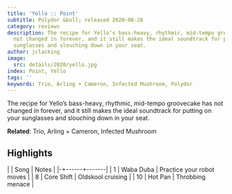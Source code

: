 ```yaml
---
title: 'Yello :: Point'
subtitle: Polydor &bull; released 2020-08-28
category: reviews
description: The recipe for Yello’s bass-heavy, rhythmic, mid-tempo groovecake has
  not changed in forever, and it still makes the ideal soundtrack for putting on your
  sunglasses and slouching down in your seat.
author: jclacking
image:
  src: details/2020/yello.jpg
index: Point, Yello
tags: ''
keywords: Trio, Arling + Cameron, Infected Mushroom, Polydor
---
```

The recipe for Yello’s bass-heavy, rhythmic, mid-tempo groovecake has not changed in forever, and it still makes the ideal soundtrack for putting on your sunglasses and slouching down in your seat.<!--more-->

**Related**: Trio, Arling + Cameron, Infected Mushroom

## Highlights

| | Song | Notes |
|-+------+-------|
| 1 | Waba Duba | Practice your robot moves |
| 8 | Core Shift | Oldskool cruising |
| 10 | Hot Pan | Throbbing menace |

